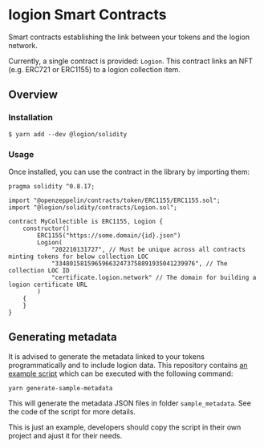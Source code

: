 # logion Smart Contracts

Smart contracts establishing the link between your tokens and the logion network.

Currently, a single contract is provided: `Logion`. This contract links an NFT (e.g. ERC721 or ERC1155)
to a logion collection item.

## Overview

### Installation

```console
$ yarn add --dev @logion/solidity
```

### Usage

Once installed, you can use the contract in the library by importing them:

```solidity
pragma solidity ^0.8.17;

import "@openzeppelin/contracts/token/ERC1155/ERC1155.sol";
import "@logion/solidity/contracts/Logion.sol";

contract MyCollectible is ERC1155, Logion {
    constructor()
        ERC1155("https://some.domain/{id}.json")
        Logion(
            "202210131727", // Must be unique across all contracts minting tokens for below collection LOC
            "334801581596596632473758891935041239976", // The collection LOC ID
            "certificate.logion.network" // The domain for building a logion certificate URL
        )
    {
    }
}
```

## Generating metadata

It is advised to generate the metadata linked to your tokens programmatically
and to include logion data. This repository contains
[an example script](https://github.com/logion-network/logion-solidity/blob/main/scripts/generate_metadata.ts)
which can be executed with the following command:

```
yarn generate-sample-metadata
```

This will generate the metadata JSON files in folder `sample_metadata`.
See the code of the script for more details.

This is just an example, developers should copy the script in their own project and
ajust it for their needs.

